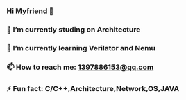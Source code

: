 ### Hi Myfriend 👋

### 🔭 I’m currently studing on Architecture 
### 🌱 I’m currently learning Verilator and Nemu
### 📫 How to reach me: 1397886153@qq.com
### ⚡ Fun fact: C/C++,Architecture,Network,OS,JAVA
<!--
**wannan123/wannan123** is a ✨ _special_ ✨ repository because its `README.md` (this file) appears on your GitHub profile.


Here are some ideas to get you started:


- 🌱 I’m currently learning Java,network

- 📫 How to reach me: 1397886153@qq.com
- 😄 Pronouns: ...
- ⚡ Fun fact: C++,network,OS,Java,
-->
